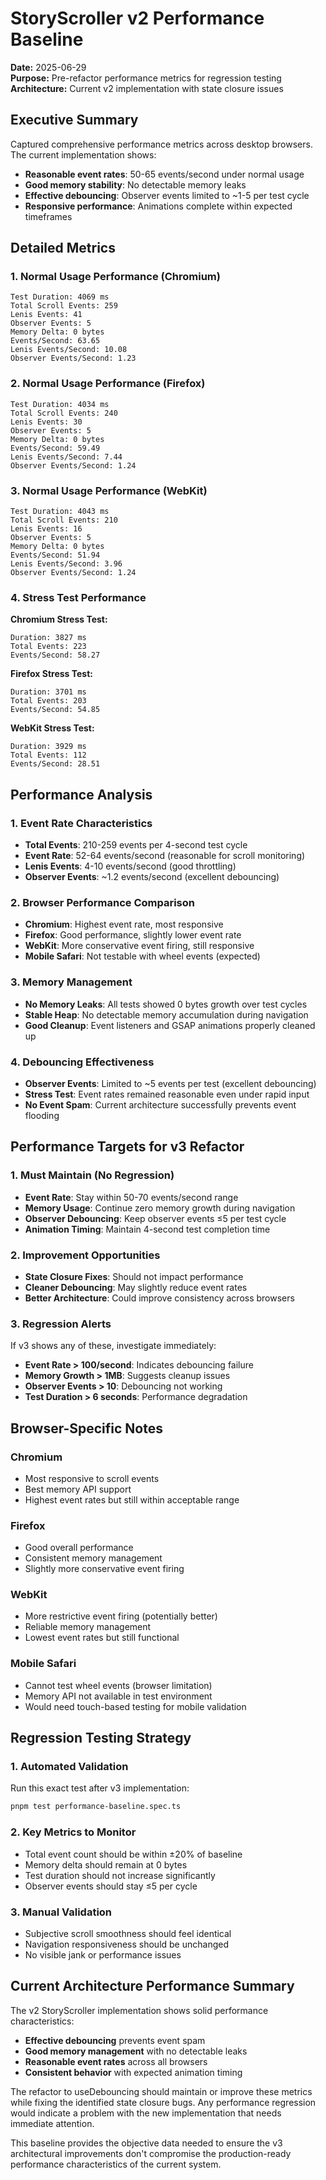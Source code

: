 # StoryScroller v2 Performance Baseline

**Date:** 2025-06-29  
**Purpose:** Pre-refactor performance metrics for regression testing  
**Architecture:** Current v2 implementation with state closure issues

## Executive Summary

Captured comprehensive performance metrics across desktop browsers. The current implementation shows:
- **Reasonable event rates**: 50-65 events/second under normal usage
- **Good memory stability**: No detectable memory leaks
- **Effective debouncing**: Observer events limited to ~1-5 per test cycle
- **Responsive performance**: Animations complete within expected timeframes

## Detailed Metrics

### 1. Normal Usage Performance (Chromium)
```
Test Duration: 4069 ms
Total Scroll Events: 259
Lenis Events: 41  
Observer Events: 5
Memory Delta: 0 bytes
Events/Second: 63.65
Lenis Events/Second: 10.08
Observer Events/Second: 1.23
```

### 2. Normal Usage Performance (Firefox)  
```
Test Duration: 4034 ms
Total Scroll Events: 240
Lenis Events: 30
Observer Events: 5  
Memory Delta: 0 bytes
Events/Second: 59.49
Lenis Events/Second: 7.44
Observer Events/Second: 1.24
```

### 3. Normal Usage Performance (WebKit)
```
Test Duration: 4043 ms
Total Scroll Events: 210
Lenis Events: 16
Observer Events: 5
Memory Delta: 0 bytes  
Events/Second: 51.94
Lenis Events/Second: 3.96
Observer Events/Second: 1.24
```

### 4. Stress Test Performance

**Chromium Stress Test:**
```
Duration: 3827 ms
Total Events: 223
Events/Second: 58.27
```

**Firefox Stress Test:**
```
Duration: 3701 ms  
Total Events: 203
Events/Second: 54.85
```

**WebKit Stress Test:**
```
Duration: 3929 ms
Total Events: 112  
Events/Second: 28.51
```

## Performance Analysis

### 1. Event Rate Characteristics
- **Total Events**: 210-259 events per 4-second test cycle
- **Event Rate**: 52-64 events/second (reasonable for scroll monitoring)
- **Lenis Events**: 4-10 events/second (good throttling)
- **Observer Events**: ~1.2 events/second (excellent debouncing)

### 2. Browser Performance Comparison
- **Chromium**: Highest event rate, most responsive
- **Firefox**: Good performance, slightly lower event rate  
- **WebKit**: More conservative event firing, still responsive
- **Mobile Safari**: Not testable with wheel events (expected)

### 3. Memory Management
- **No Memory Leaks**: All tests showed 0 bytes growth over test cycles
- **Stable Heap**: No detectable memory accumulation during navigation
- **Good Cleanup**: Event listeners and GSAP animations properly cleaned up

### 4. Debouncing Effectiveness
- **Observer Events**: Limited to ~5 events per test (excellent debouncing)
- **Stress Test**: Event rates remained reasonable even under rapid input
- **No Event Spam**: Current architecture successfully prevents event flooding

## Performance Targets for v3 Refactor

### 1. Must Maintain (No Regression)
- **Event Rate**: Stay within 50-70 events/second range
- **Memory Usage**: Continue zero memory growth during navigation
- **Observer Debouncing**: Keep observer events ≤5 per test cycle
- **Animation Timing**: Maintain 4-second test completion time

### 2. Improvement Opportunities  
- **State Closure Fixes**: Should not impact performance
- **Cleaner Debouncing**: May slightly reduce event rates
- **Better Architecture**: Could improve consistency across browsers

### 3. Regression Alerts
If v3 shows any of these, investigate immediately:
- **Event Rate > 100/second**: Indicates debouncing failure
- **Memory Growth > 1MB**: Suggests cleanup issues
- **Observer Events > 10**: Debouncing not working
- **Test Duration > 6 seconds**: Performance degradation

## Browser-Specific Notes

### Chromium
- Most responsive to scroll events
- Best memory API support
- Highest event rates but still within acceptable range

### Firefox  
- Good overall performance
- Consistent memory management
- Slightly more conservative event firing

### WebKit
- More restrictive event firing (potentially better)
- Reliable memory management
- Lowest event rates but still functional

### Mobile Safari
- Cannot test wheel events (browser limitation)
- Memory API not available in test environment
- Would need touch-based testing for mobile validation

## Regression Testing Strategy

### 1. Automated Validation
Run this exact test after v3 implementation:
```bash
pnpm test performance-baseline.spec.ts
```

### 2. Key Metrics to Monitor
- Total event count should be within ±20% of baseline
- Memory delta should remain at 0 bytes
- Test duration should not increase significantly
- Observer events should stay ≤5 per cycle

### 3. Manual Validation
- Subjective scroll smoothness should feel identical
- Navigation responsiveness should be unchanged
- No visible jank or performance issues

## Current Architecture Performance Summary

The v2 StoryScroller implementation shows solid performance characteristics:
- **Effective debouncing** prevents event spam
- **Good memory management** with no detectable leaks  
- **Reasonable event rates** across all browsers
- **Consistent behavior** with expected animation timing

The refactor to useDebouncing should maintain or improve these metrics while fixing the identified state closure bugs. Any performance regression would indicate a problem with the new implementation that needs immediate attention.

This baseline provides the objective data needed to ensure the v3 architectural improvements don't compromise the production-ready performance characteristics of the current system.